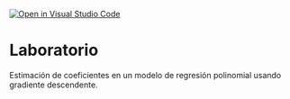 [![Open in Visual Studio Code](https://classroom.github.com/assets/open-in-vscode-c66648af7eb3fe8bc4f294546bfd86ef473780cde1dea487d3c4ff354943c9ae.svg)](https://classroom.github.com/online_ide?assignment_repo_id=9453298&assignment_repo_type=AssignmentRepo)
# Laboratorio

Estimación de coeficientes en un modelo de regresión polinomial usando gradiente descendente.
